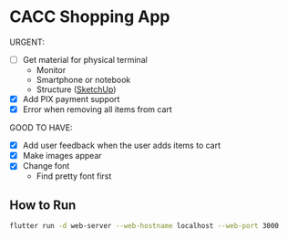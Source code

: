 # CACC Shopping App

URGENT:

- [ ] Get material for physical terminal
  - Monitor
  - Smartphone or notebook
  - Structure ([SketchUp](https://app.sketchup.com/share/tc/northAmerica/CbucwfJC8S0?stoken=8EGcj5B40aUOFxPfpuOpi3Bq1AGeuxHRkx12XKqvxFB0CrL8_NB3ugM8o-ShlgAT&source=web))
- [x] Add PIX payment support
- [x] Error when removing all items from cart

GOOD TO HAVE:

- [x] Add user feedback when the user adds items to cart
- [x] Make images appear
- [x] Change font
  - Find pretty font first

## How to Run

```bash
flutter run -d web-server --web-hostname localhost --web-port 3000
```
